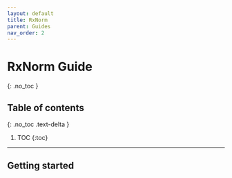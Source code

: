 ```yaml
---
layout: default
title: RxNorm
parent: Guides
nav_order: 2
---
```


# RxNorm Guide
{: .no_toc }

## Table of contents
{: .no_toc .text-delta }

1. TOC
{:toc}

---

## Getting started